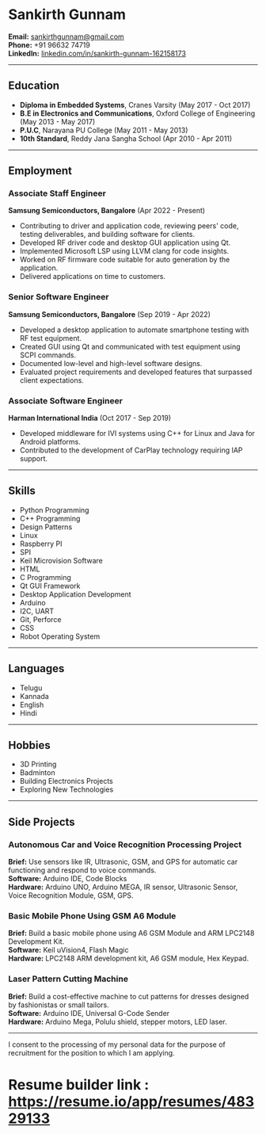 # Sankirth Gunnam

**Email:** sankirthgunnam@gmail.com  
**Phone:** +91 96632 74719  
**LinkedIn:** [linkedin.com/in/sankirth-gunnam-162158173](https://linkedin.com/in/sankirth-gunnam-162158173)  

---

## Education

- **Diploma in Embedded Systems**, Cranes Varsity (May 2017 - Oct 2017)
- **B.E in Electronics and Communications**, Oxford College of Engineering (May 2013 - May 2017)
- **P.U.C**, Narayana PU College (May 2011 - May 2013)
- **10th Standard**, Reddy Jana Sangha School (Apr 2010 - Apr 2011)

---

## Employment

### Associate Staff Engineer
**Samsung Semiconductors, Bangalore** (Apr 2022 - Present)  
- Contributing to driver and application code, reviewing peers' code, testing deliverables, and building software for clients.
- Developed RF driver code and desktop GUI application using Qt.
- Implemented Microsoft LSP using LLVM clang for code insights.
- Worked on RF firmware code suitable for auto generation by the application.
- Delivered applications on time to customers.

### Senior Software Engineer
**Samsung Semiconductors, Bangalore** (Sep 2019 - Apr 2022)  
- Developed a desktop application to automate smartphone testing with RF test equipment.
- Created GUI using Qt and communicated with test equipment using SCPI commands.
- Documented low-level and high-level software designs.
- Evaluated project requirements and developed features that surpassed client expectations.

### Associate Software Engineer
**Harman International India** (Oct 2017 - Sep 2019)  
- Developed middleware for IVI systems using C++ for Linux and Java for Android platforms.
- Contributed to the development of CarPlay technology requiring IAP support.

---

## Skills

- Python Programming
- C++ Programming
- Design Patterns
- Linux
- Raspberry PI
- SPI
- Keil Microvision Software
- HTML
- C Programming
- Qt GUI Framework
- Desktop Application Development
- Arduino
- I2C, UART
- Git, Perforce
- CSS
- Robot Operating System

---

## Languages

- Telugu
- Kannada
- English
- Hindi

---

## Hobbies

- 3D Printing
- Badminton
- Building Electronics Projects
- Exploring New Technologies

---

## Side Projects

### Autonomous Car and Voice Recognition Processing Project
**Brief:** Use sensors like IR, Ultrasonic, GSM, and GPS for automatic car functioning and respond to voice commands.  
**Software:** Arduino IDE, Code Blocks  
**Hardware:** Arduino UNO, Arduino MEGA, IR sensor, Ultrasonic Sensor, Voice Recognition Module, GSM, GPS.

### Basic Mobile Phone Using GSM A6 Module
**Brief:** Build a basic mobile phone using A6 GSM Module and ARM LPC2148 Development Kit.  
**Software:** Keil uVision4, Flash Magic  
**Hardware:** LPC2148 ARM development kit, A6 GSM module, Hex Keypad.

### Laser Pattern Cutting Machine
**Brief:** Build a cost-effective machine to cut patterns for dresses designed by fashionistas or small tailors.  
**Software:** Arduino IDE, Universal G-Code Sender  
**Hardware:** Arduino Mega, Polulu shield, stepper motors, LED laser.

---

I consent to the processing of my personal data for the purpose of recruitment for the position to which I am applying.

# Resume builder link : https://resume.io/app/resumes/48329133
